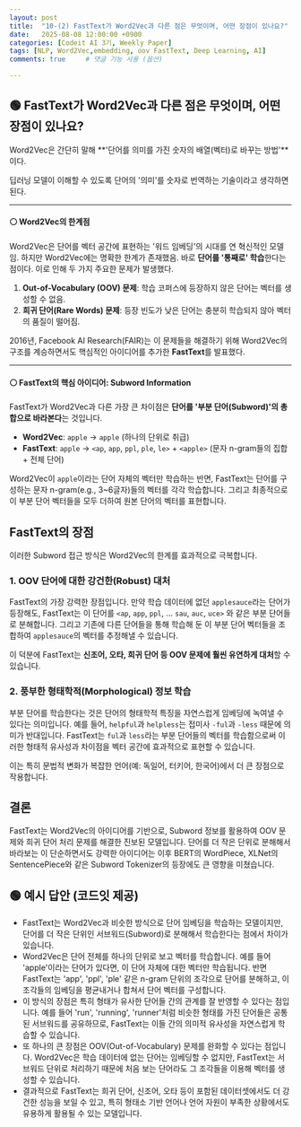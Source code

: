 ```yaml
---
layout: post
title:  "10-(2) FastText가 Word2Vec과 다른 점은 무엇이며, 어떤 장점이 있나요?"
date:   2025-08-08 12:00:00 +0900
categories: [Codeit AI 3기, Weekly Paper]
tags: [NLP, Word2Vec,embedding, oov FastText, Deep Learning, AI]
comments: true     # 댓글 기능 사용 (옵션)

---
```



## 🟢 FastText가 Word2Vec과 다른 점은 무엇이며, 어떤 장점이 있나요?

Word2Vec은 간단히 말해 **'단어를 의미를 가진 숫자의 배열(벡터)로 바꾸는 방법'**이다. 

딥러닝 모델이 이해할 수 있도록 단어의 '의미'를 숫자로 번역하는 기술이라고 생각하면 된다.

---
#### ⚪ Word2Vec의 한계점

Word2Vec은 단어를 벡터 공간에 표현하는 '워드 임베딩'의 시대를 연 혁신적인 모델임. 하지만 Word2Vec에는 명확한 한계가 존재했음. 바로 **단어를 '통째로' 학습**한다는 점이다. 이로 인해 두 가지 주요한 문제가 발생했다.

1.  **Out-of-Vocabulary (OOV) 문제**: 학습 코퍼스에 등장하지 않은 단어는 벡터를 생성할 수 없음.
2.  **희귀 단어(Rare Words) 문제**: 등장 빈도가 낮은 단어는 충분히 학습되지 않아 벡터의 품질이 떨어짐.

2016년, Facebook AI Research(FAIR)는 이 문제들을 해결하기 위해 Word2Vec의 구조를 계승하면서도 핵심적인 아이디어를 추가한 **FastText**를 발표했다.

---
#### ⚪ FastText의 핵심 아이디어: Subword Information

FastText가 Word2Vec과 다른 가장 큰 차이점은 **단어를 '부분 단어(Subword)'의 총합으로 바라본다**는 것입니다.

-   **Word2Vec**: `apple` → `apple` (하나의 단위로 취급)
-   **FastText**: `apple` → `<ap`, `app`, `ppl`, `ple`, `le>` + `<apple>` (문자 n-gram들의 집합 + 전체 단어)

Word2Vec이 `apple`이라는 단어 자체의 벡터만 학습하는 반면, FastText는 단어를 구성하는 문자 n-gram(e.g., 3~6글자)들의 벡터를 각각 학습합니다. 그리고 최종적으로 이 부분 단어 벡터들을 모두 더하여 원본 단어의 벡터를 표현합니다.

## FastText의 장점

이러한 Subword 접근 방식은 Word2Vec의 한계를 효과적으로 극복합니다.

### 1. OOV 단어에 대한 강건한(Robust) 대처

FastText의 가장 강력한 장점입니다. 만약 학습 데이터에 없던 `applesauce`라는 단어가 등장해도, FastText는 이 단어를 `<ap`, `app`, `ppl`, ... `sau`, `auc`, `uce>` 와 같은 부분 단어들로 분해합니다. 그리고 기존에 다른 단어들을 통해 학습해 둔 이 부분 단어 벡터들을 조합하여 `applesauce`의 벡터를 추정해낼 수 있습니다.

이 덕분에 FastText는 **신조어, 오타, 희귀 단어 등 OOV 문제에 훨씬 유연하게 대처**할 수 있습니다.

### 2. 풍부한 형태학적(Morphological) 정보 학습

부분 단어를 학습한다는 것은 단어의 형태학적 특징을 자연스럽게 임베딩에 녹여낼 수 있다는 의미입니다. 예를 들어, `helpful`과 `helpless`는 접미사 `-ful`과 `-less` 때문에 의미가 반대입니다. FastText는 `ful`과 `less`라는 부분 단어들의 벡터를 학습함으로써 이러한 형태적 유사성과 차이점을 벡터 공간에 효과적으로 표현할 수 있습니다.

이는 특히 문법적 변화가 복잡한 언어(예: 독일어, 터키어, 한국어)에서 더 큰 장점으로 작용합니다.

## 결론

FastText는 Word2Vec의 아이디어를 기반으로, Subword 정보를 활용하여 OOV 문제와 희귀 단어 처리 문제를 해결한 진보된 모델입니다. 단어를 더 작은 단위로 분해해서 바라보는 이 단순하면서도 강력한 아이디어는 이후 BERT의 WordPiece, XLNet의 SentencePiece와 같은 Subword Tokenizer의 등장에도 큰 영향을 미쳤습니다.


## 🟢 예시 답안 (코드잇 제공)
> 
- FastText는 Word2Vec과 비슷한 방식으로 단어 임베딩을 학습하는 모델이지만, 단어를 더 작은 단위인 서브워드(Subword)로 분해해서 학습한다는 점에서 차이가 있습니다. 
- Word2Vec은 단어 전체를 하나의 단위로 보고 벡터를 학습합니다. 예를 들어 'apple'이라는 단어가 있다면, 이 단어 자체에 대한 벡터만 학습됩니다. 반면 FastText는 'app', 'ppl', 'ple' 같은 n-gram 단위의 조각으로 단어를 분해하고, 이 조각들의 임베딩을 평균내거나 합쳐서 단어 벡터를 구성합니다. 
- 이 방식의 장점은 특히 형태가 유사한 단어들 간의 관계를 잘 반영할 수 있다는 점입니다. 예를 들어 'run', 'running', 'runner'처럼 비슷한 형태를 가진 단어들은 공통된 서브워드를 공유하므로, FastText는 이들 간의 의미적 유사성을 자연스럽게 학습할 수 있습니다. 
- 또 하나의 큰 장점은 OOV(Out-of-Vocabulary) 문제를 완화할 수 있다는 점입니다. Word2Vec은 학습 데이터에 없는 단어는 임베딩할 수 없지만, FastText는 서브워드 단위로 처리하기 때문에 처음 보는 단어라도 그 조각들을 이용해 벡터를 생성할 수 있습니다. 
- 결과적으로 FastText는 희귀 단어, 신조어, 오타 등이 포함된 데이터셋에서도 더 강건한 성능을 보일 수 있고, 특히 형태소 기반 언어나 언어 자원이 부족한 상황에서도 유용하게 활용될 수 있는 모델입니다.
